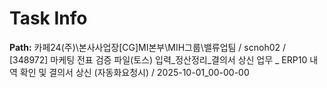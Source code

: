 # Task Info

**Path:** 카페24(주)\본사사업장\[CG]MI본부\MIH그룹\밸류업팀 / scnoh02 / [348972] 마케팅 전표 검증 파일(토스) 입력_정산정리_결의서 상신 업무 _ ERP10 내역 확인 및 결의서 상신 (자동화요청시) / 2025-10-01_00-00-00

